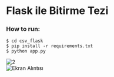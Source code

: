 # Flask ile Bitirme Tezi <br>

### How to run:
`$ cd csv_flask`<br>
`$ pip install -r requirements.txt`<br>
`$ python app.py`<br>





![2](https://user-images.githubusercontent.com/37252259/72724435-5544eb00-3b94-11ea-87f6-a3f0680d81fa.PNG)<br>
![Ekran Alıntısı](https://user-images.githubusercontent.com/37252259/72724440-5a099f00-3b94-11ea-815d-aa2147e03f9a.PNG)
